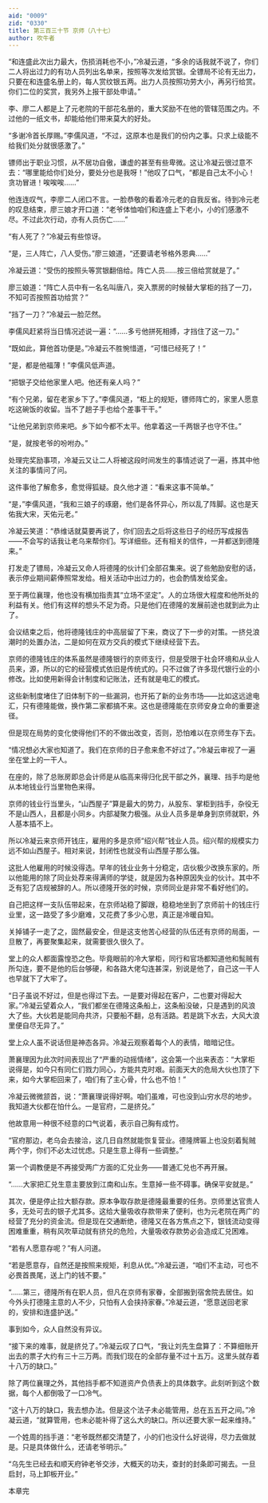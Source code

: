 ```yaml
---
aid: "0009"
zid: "0330"
title: 第三百三十节 京师（八十七）
author: 吹牛者
---
```


“和连盛此次出力最大，伤损消耗也不小，”冷凝云道，“多余的话我就不说了，你们二人将出过力的有功人员列出名单来，按照等次发给赏银。全镖局不论有无出力，只要在和连盛名册上的，每人赏纹银五两。出力人员按照功劳大小，再另行给赏。你们二位的奖赏，我另外上报干部处申请。”

李、廖二人都是上了元老院的干部花名册的，重大奖励不在他的管辖范围之内。不过他的一纸文书，却能给他们带来莫大的好处。

“多谢冷首长厚赐。”李儒风道，“不过，这原本也是我们的份内之事。只求上级能不给我们处分就很感激了。”

镖师出于职业习惯，从不居功自傲，谦虚的甚至有些卑微。这让冷凝云很过意不去：“哪里能给你们处分，要处分也是我呀！”他叹了口气，“都是自己太不小心！贪功冒进！唉唉唉……”

他连连叹气，李廖二人闭口不言。一脸恭敬的看着冷元老的自我反省。待到冷元老的叹息结束，廖三娘才开口道：“老爷体恤咱们和连盛上下老小，小的们感激不尽。不过此次行动，亦有人员伤亡……”

“有人死了？”冷凝云有些惊讶。

“是，三人阵亡，八人受伤。”廖三娘道，“还要请老爷格外恩典……”

冷凝云道：“受伤的按照头等赏银翻倍给。阵亡人员……按三倍给赏就是了。”

廖三娘道：“阵亡人员中有一名名叫唐八，突入票房的时候替大掌柜的挡了一刀，不知可否按照首功给赏？”

“挡了一刀？”冷凝云一脸茫然。

李儒风赶紧将当日情况述说一遍：“……多亏他拼死相搏，才挡住了这一刀。”

“既如此，算他首功便是。”冷凝云不胜惋惜道，“可惜已经死了！”

“是，都是他福薄！”李儒风低声道。

“把银子交给他家里人吧。他还有亲人吗？”

“有个兄弟，留在老家乡下了。”李儒风道，“柜上的规矩，镖师阵亡的，家里人愿意吃这碗饭的收留。当不了趟子手也给个差事干干。”

“让他兄弟到京师来吧。乡下如今都不太平。他拿着这一千两银子也守不住。”

“是，就按老爷的吩咐办。”

处理完奖励事项，冷凝云又让二人将被这段时间发生的事情述说了一遍，拣其中他关注的事情问了问。

这件事他了解愈多，愈觉得狐疑。良久他才道：“看来这事不简单。”

“是，”李儒风道，“我和三娘子的琢磨，他们是各怀异心，所以乱了阵脚。这也是天佑我大宋，天佑元老。”

冷凝云笑道：“恭维话就莫要再说了，你们回去之后将这些日子的经历写成报告――不会写的话我让老乌来帮你们。写详细些。还有相关的信件，一并都送到德隆来。”

打发走了镖局，冷凝云又命人将德隆的伙计们全部召集来。说了些勉励安慰的话，表示停业期间薪俸照常发给。相关活动中出过力的，也会酌情发给奖金。

至于两位襄理，他也没有横加指责其“立场不坚定”。人的立场很大程度和他所处的利益有关。他们有这样的想头不足为奇。只是他们在德隆的发展前途也就到此为止了。

会议结束之后，他将德隆钱庄的中高层留了下来，商议了下一步的对策。一挤兑浪潮时的处置办法，二是如何在双方交兵的模式下继续经营下去。

京师的德隆钱庄的体系虽然是德隆银行的京师支行，但是受限于社会环境和从业人员来，源，所以的它的经营模式依旧是传统式的。只不过做了许多现代银行业的小修改。比如使用新得会计制度和记账法，还有就是电汇的模式。

这些新制度堵住了旧体制下的一些漏洞，也开拓了新的业务市场――比如这远途电汇，只有德隆能做，换作第二家都搞不来。这也是德隆能在京师安身立命的重要途径。

但是现在局势的变化使得他们不的不做出改变，否则，恐怕难以在京师生存下去。

“情况想必大家也知道了。我们在京师的日子愈来愈不好过了。”冷凝云审视了一遍坐在堂上的一干人。

在座的，除了总账房即总会计师是从临高来得归化民干部之外，襄理、挡手均是他从本地钱业行当里物色来得。

京师的钱业行当里头，“山西屋子”算是最大的势力，从股东、掌柜到挡手，杂役无不是山西人，且都是小同乡。内部凝聚力极强。从业人员多是单身到京师就职，外人基本插不上。

所以冷凝云来京师开钱庄，雇用的多是京师“绍兴帮”钱业人员。绍兴帮的规模实力远不如山西屋子。相对来说，封闭性也就没有山西屋子那么强。

这批人他雇用的时候没得选。早年的钱业业务十分稳定，店伙极少改换东家的。所以他能用的除了同业处荐来得满师的学徒，就是因为各种原因失业的伙计。其中不乏有犯了店规被辞的人。所以德隆开张的时候，京师同业是非常不看好他们的。

自己把这样一支队伍带起来，在京师站稳了脚跟，稳稳地坐到了京师前十的钱庄行业里，这一路受了多少磨难，又花费了多少心思，真正是冷暖自知。

关掉铺子一走了之，固然最安全，但是这支他苦心经营的队伍还有京师的局面，一旦散了，再要聚集起来，就需要很久很久了。

堂上的众人都面露惶恐之色。毕竟眼前的冷大掌柜，同行和官场都知道他和髨贼有所勾连，要不是他的后台够硬，和各路大佬勾连甚深，别说是他了，自己这一干人也早就下了大牢了。

“日子虽说不好过，但是也得过下去。一是要对得起在客户，二也要对得起大家。”冷凝云望着众人，“我们都坐在德隆这条船上，这条船没破，只是遇到的风浪大了些。大伙若是能同舟共济，只要船不翻，总有活路。若是跳下水去，大风大浪里便自尽无异了。”

堂上众人虽不说话但是神态各异。冷凝云观察着每个人的表情，暗暗记住。

萧襄理因为此次时间表现出了“严重的动摇情绪”，这会第一个出来表态：“大掌柜说得是，如今只有同仁们戮力同心，方能共克时艰。前面天大的危局大伙也顶了下来，如今大掌柜回来了，咱们有了主心骨，什么也不怕！”

冷凝云微微颔首，说：“萧襄理说得好啊。咱们虽难，可也没到山穷水尽的地步。我知道大伙都在怕什么。一是官府，二是挤兑。”

他故意用一种很不经意的口气说着，表示自己胸有成竹。

“官府那边，老乌会去接洽，这几日自然就能恢复营业。德隆牌匾上也没刻着髨贼两个字，你们不必太过忧虑。只是生意上得有一些调整。”

第一个调教便是不再接受两广方面的汇兑业务――普通汇兑也不再开展。

“……大家把汇兑生意主要放到江南和山东。生意掉一些不碍事。确保平安就是。”

其次，便是停止拉大额存款。原本争取存款是德隆最重要的任务。京师里达官贵人多，无处可去的银子尤其多。这给大量吸收存款带来了便利，也为元老院在两广的经营了充分的资金流。但是现在交通断绝，德隆又在各方焦点之下，银钱流动变得困难重重，稍有风吹草动就有挤兑的危险，大量吸收存款势必会造成汇兑困难。

“若有人愿意存呢？”有人问道。

“若是愿意存，自然还是按照来规矩，利息从优。”冷凝云道，“咱们不主动，可也不必畏首畏尾，送上门的钱不要。”

“……第三，德隆所有在职人员，但凡在京师有家眷，全部搬到宿舍院去居住。如今外头打德隆主意的人不少，只怕有人会挟持家眷。”冷凝云道，“愿意送回老家的，安排和连盛护送。”

事到如今，众人自然没有异议。

“接下来的难事，就是挤兑了。”冷凝云叹了口气，“我让刘先生盘算了：不算细账开出去的票子大约有三十三万两。而我们现在的全部存量不过十五万。这里头就存着十八万的缺口。”

除了两位襄理之外，其他挡手都不知道资产负债表上的具体数字。此刻听到这个数据，每个人都倒吸了一口冷气。

“这十八万的缺口，我去想办法。但是这个法子未必能管用，总在五五开之间。”冷凝云道，“就算管用，也未必能补得了这么大的缺口。所以还要大家一起来维持。”

一个姓周的挡手道：“老爷既然都交清楚了，小的们也没什么好说得，尽力去做就是。只是具体做什么，还请老爷明示。”

“乌先生已经去和顺天府钟老爷交涉，大概天的功夫，查封的封条即可揭去。一旦启封，马上卸板开业。”

本章完

